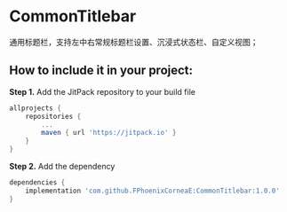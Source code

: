 # CommonTitlebar
通用标题栏，支持左中右常规标题栏设置、沉浸式状态栏、自定义视图；


How to include it in your project:
--------------
**Step 1.** Add the JitPack repository to your build file
```groovy
allprojects {
	repositories {
		...
		maven { url 'https://jitpack.io' }
	}
}
```

**Step 2.** Add the dependency
```groovy
dependencies {
	implementation 'com.github.FPhoenixCorneaE:CommonTitlebar:1.0.0'
}
```